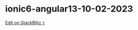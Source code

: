 # ionic6-angular13-10-02-2023

[Edit on StackBlitz ⚡️](https://stackblitz.com/edit/ionic6-angular13-njs7wz)